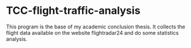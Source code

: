 # TCC-flight-traffic-analysis
This program is the base of my academic conclusion thesis. It collects the flight data available on the website flightradar24 and do some statistics analysis.

